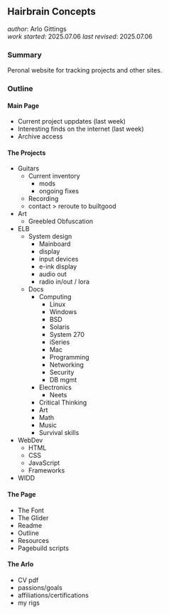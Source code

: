 ## Hairbrain Concepts 
_author_: Arlo Gittings  
_work started_:  2025.07.06
_last revised_:  2025.07.06

### Summary
Peronal website for tracking projects and other sites. 

### Outline
#### Main Page
  - Current project uppdates (last week)
  - Interesting finds on the internet (last week)
  - Archive access

#### The Projects
  - Guitars
    - Current inventory
      - mods
      - ongoing fixes
    - Recording
    - contact > reroute to builtgood
  - Art
    - Greebled Obfuscation
  - ELB
    - System design
      - Mainboard
      - display
      - input devices
      - e-ink display
      - audio out
      - radio in/out / lora
    - Docs
      - Computing
        - Linux
        - Windows
        - BSD
        - Solaris
        - System 270
        - iSeries
        - Mac
        - Programming
        - Networking
        - Security
        - DB mgmt
      - Electronics
        - Neets
      - Critical Thinking
      - Art
      - Math
      - Music
      - Survival skills
  - WebDev
    - HTML
    - CSS
    - JavaScript
    - Frameworks
  - WIDD

#### The Page
  - The Font
  - The Glider
  - Readme
  - Outline
  - Resources
  - Pagebuild scripts 

#### The Arlo
  - CV pdf
  - passions/goals
  - affiliations/certifications
  - my rigs
